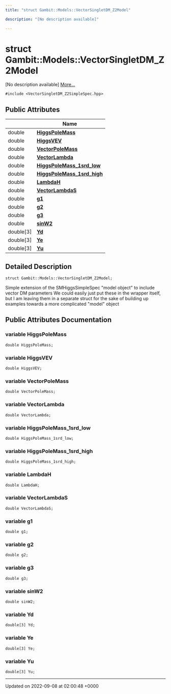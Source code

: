 ```yaml
---
title: "struct Gambit::Models::VectorSingletDM_Z2Model"

description: "[No description available]"

---
```


# struct Gambit::Models::VectorSingletDM_Z2Model



[No description available] [More...](#detailed-description)


`#include <VectorSingletDM_Z2SimpleSpec.hpp>`

## Public Attributes

|                | Name           |
| -------------- | -------------- |
| double | **[HiggsPoleMass](/documentation/code/classes/structgambit_1_1models_1_1vectorsingletdm__z2model/#variable-gambitmodelsvectorsingletdm-z2model-higgspolemass)**  |
| double | **[HiggsVEV](/documentation/code/classes/structgambit_1_1models_1_1vectorsingletdm__z2model/#variable-gambitmodelsvectorsingletdm-z2model-higgsvev)**  |
| double | **[VectorPoleMass](/documentation/code/classes/structgambit_1_1models_1_1vectorsingletdm__z2model/#variable-gambitmodelsvectorsingletdm-z2model-vectorpolemass)**  |
| double | **[VectorLambda](/documentation/code/classes/structgambit_1_1models_1_1vectorsingletdm__z2model/#variable-gambitmodelsvectorsingletdm-z2model-vectorlambda)**  |
| double | **[HiggsPoleMass_1srd_low](/documentation/code/classes/structgambit_1_1models_1_1vectorsingletdm__z2model/#variable-gambitmodelsvectorsingletdm-z2model-higgspolemass-1srd-low)**  |
| double | **[HiggsPoleMass_1srd_high](/documentation/code/classes/structgambit_1_1models_1_1vectorsingletdm__z2model/#variable-gambitmodelsvectorsingletdm-z2model-higgspolemass-1srd-high)**  |
| double | **[LambdaH](/documentation/code/classes/structgambit_1_1models_1_1vectorsingletdm__z2model/#variable-gambitmodelsvectorsingletdm-z2model-lambdah)**  |
| double | **[VectorLambdaS](/documentation/code/classes/structgambit_1_1models_1_1vectorsingletdm__z2model/#variable-gambitmodelsvectorsingletdm-z2model-vectorlambdas)**  |
| double | **[g1](/documentation/code/classes/structgambit_1_1models_1_1vectorsingletdm__z2model/#variable-gambitmodelsvectorsingletdm-z2model-g1)**  |
| double | **[g2](/documentation/code/classes/structgambit_1_1models_1_1vectorsingletdm__z2model/#variable-gambitmodelsvectorsingletdm-z2model-g2)**  |
| double | **[g3](/documentation/code/classes/structgambit_1_1models_1_1vectorsingletdm__z2model/#variable-gambitmodelsvectorsingletdm-z2model-g3)**  |
| double | **[sinW2](/documentation/code/classes/structgambit_1_1models_1_1vectorsingletdm__z2model/#variable-gambitmodelsvectorsingletdm-z2model-sinw2)**  |
| double[3] | **[Yd](/documentation/code/classes/structgambit_1_1models_1_1vectorsingletdm__z2model/#variable-gambitmodelsvectorsingletdm-z2model-yd)**  |
| double[3] | **[Ye](/documentation/code/classes/structgambit_1_1models_1_1vectorsingletdm__z2model/#variable-gambitmodelsvectorsingletdm-z2model-ye)**  |
| double[3] | **[Yu](/documentation/code/classes/structgambit_1_1models_1_1vectorsingletdm__z2model/#variable-gambitmodelsvectorsingletdm-z2model-yu)**  |

## Detailed Description

```
struct Gambit::Models::VectorSingletDM_Z2Model;
```


Simple extension of the SMHiggsSimpleSpec "model object" to include vector DM parameters We could easily just put these in the wrapper itself, but I am leaving them in a separate struct for the sake of building up examples towards a more complicated "model" object 

## Public Attributes Documentation

### variable HiggsPoleMass

```
double HiggsPoleMass;
```


### variable HiggsVEV

```
double HiggsVEV;
```


### variable VectorPoleMass

```
double VectorPoleMass;
```


### variable VectorLambda

```
double VectorLambda;
```


### variable HiggsPoleMass_1srd_low

```
double HiggsPoleMass_1srd_low;
```


### variable HiggsPoleMass_1srd_high

```
double HiggsPoleMass_1srd_high;
```


### variable LambdaH

```
double LambdaH;
```


### variable VectorLambdaS

```
double VectorLambdaS;
```


### variable g1

```
double g1;
```


### variable g2

```
double g2;
```


### variable g3

```
double g3;
```


### variable sinW2

```
double sinW2;
```


### variable Yd

```
double[3] Yd;
```


### variable Ye

```
double[3] Ye;
```


### variable Yu

```
double[3] Yu;
```


-------------------------------

Updated on 2022-09-08 at 02:00:48 +0000